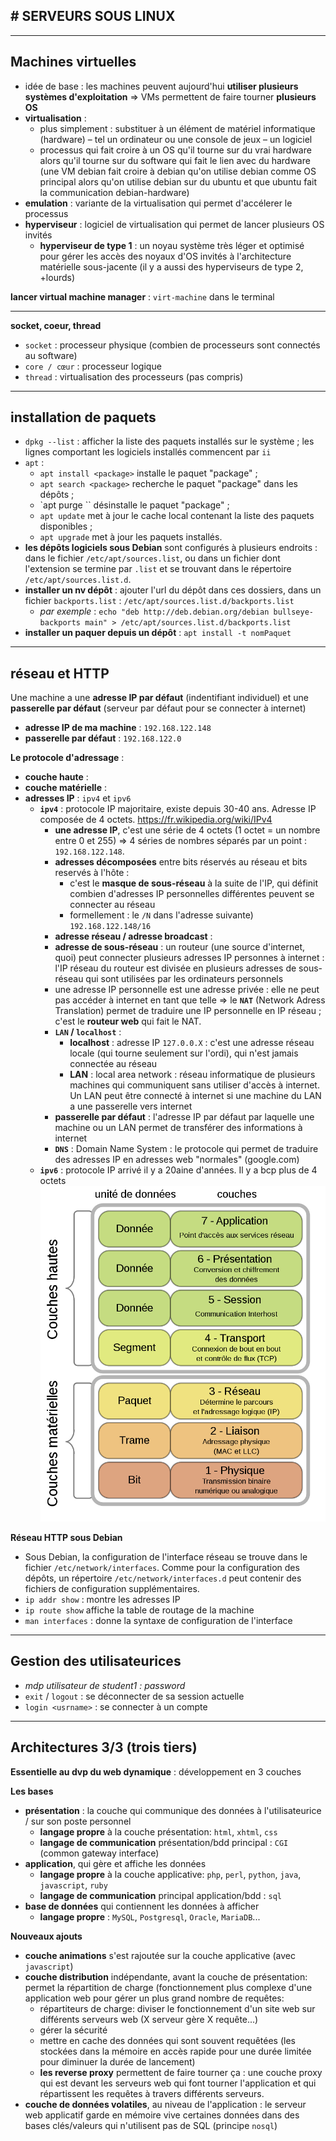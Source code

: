 ## # SERVEURS SOUS LINUX
---
## Machines virtuelles

- idée de base : les machines peuvent aujourd'hui **utiliser plusieurs systèmes d'exploitation** => VMs permettent de faire tourner **plusieurs OS**
- **virtualisation** : 
	- plus simplement : substituer à un élément de matériel informatique (hardware) – tel un ordinateur ou une console de jeux – un logiciel
	- processus qui fait croire à un OS qu'il tourne sur du vrai hardware alors qu'il tourne sur du software qui fait le lien avec du hardware (une VM debian fait croire à debian qu'on utilise debian comme OS principal alors qu'on utilise debian sur du ubuntu et que ubuntu fait la communication debian-hardware)
- **emulation** : variante de la virtualisation qui permet d'accélerer le processus
- **hyperviseur** : logiciel de virtualisation qui permet de lancer plusieurs OS invités
	- **hyperviseur de type 1** : un noyau système très léger et optimisé pour gérer les accès des noyaux d'OS invités à l'architecture matérielle sous-jacente (il y a aussi des hyperviseurs de type 2, +lourds)

**lancer virtual machine manager** : `virt-machine` dans le terminal

---
**socket, coeur, thread**
- `socket` : processeur physique (combien de processeurs sont connectés au software)
- `core / cœur` : processeur logique
- `thread` : virtualisation des processeurs (pas compris)


---
## installation de paquets
- `dpkg --list` : afficher la liste des paquets installés sur le système ; les lignes comportant les logiciels installés commencent par `ii`
- `apt` : 
    - `apt install <package>` installe le paquet "package" ;
    - `apt search <package>` recherche le paquet "package" dans les dépôts ;
    - `apt purge <package>`` désinstalle le paquet "package" ;
    - `apt update` met à jour le cache local contenant la liste des paquets disponibles ;
    - `apt upgrade` met à jour les paquets installés.
- **les dépôts logiciels sous Debian** sont configurés à plusieurs endroits : dans le fichier `/etc/apt/sources.list`, ou dans un fichier dont l'extension se termine par `.list` et se trouvant dans le répertoire `/etc/apt/sources.list.d`.
- **installer un nv dépôt** : ajouter l'url du dépôt dans ces dossiers, dans un fichier `backports.list` : `/etc/apt/sources.list.d/backports.list`
	- *par exemple* : `echo "deb http://deb.debian.org/debian bullseye-backports main" > /etc/apt/sources.list.d/backports.list`
- **installer un paquer depuis un dépôt** : `apt install -t nomPaquet`


---
## réseau et HTTP

Une machine a une **adresse IP par défaut** (indentifiant individuel) et une **passerelle par défaut** (serveur par défaut pour se connecter à internet)
- **adresse IP de ma machine** : `192.168.122.148`
- **passerelle par défaut** : `192.168.122.0`

**Le protocole d'adressage** : 
- **couche haute** : 
- **couche matérielle** : 
- **adresses IP** : `ipv4` et `ipv6`
	- **`ipv4`** : protocole IP majoritaire, existe depuis 30-40 ans. Adresse IP composée de 4 octets. https://fr.wikipedia.org/wiki/IPv4 
		- **une adresse IP**, c'est une série de 4 octets (1 octet = un nombre entre 0 et 255) => 4 séries de nombres séparés par un point : `192.168.122.148`.
		- **adresses décomposées** entre bits réservés au réseau et bits reservés à l'hôte : 
			- c'est le **masque de sous-réseau** à la suite de l'IP, qui définit combien d'adresses IP personnelles différentes peuvent se connecter au réseau
			- formellement : le `/N` dans l'adresse suivante) `192.168.122.148/16`
		- **adresse réseau / adresse broadcast** : 
		- **adresse de sous-réseau** : un routeur (une source d'internet, quoi) peut connecter plusieurs adresses IP personnes à internet : l'IP réseau du routeur est divisée en plusieurs adresses de sous-réseau qui sont utilisées par les ordinateurs personnels
		- une adresse IP personnelle est une adresse privée : elle ne peut pas accéder à internet en tant que telle => le **`NAT`** (Network Adress Translation) permet de traduire une IP personnelle en IP réseau ; c'est le **routeur web** qui fait le NAT.
		- **`LAN` / `localhost`** :
			- **localhost** : adresse IP `127.0.0.X` : c'est une adresse réseau locale (qui tourne seulement sur l'ordi), qui n'est jamais connectée au réseau
			- **LAN** : local area network : réseau informatique de plusieurs machines qui communiquent sans utiliser d'accès à internet. Un LAN peut être connecté à internet si une machine du LAN a une passerelle vers internet
		- **passerelle par défaut** : l'adresse IP par défaut par laquelle une machine ou un LAN permet de transférer des informations à internet
		- **`DNS`** : Domain Name System : le protocole qui permet de traduire des adresses IP en adresses web "normales" (google.com)
	- **`ipv6`** : protocole IP arrivé il y a 20aine d'années. Il y a bcp plus de 4 octets
![91e852ad8f36d30aaeb2ef3385189546.png](../_resources/91e852ad8f36d30aaeb2ef3385189546.png)


**Réseau HTTP sous Debian**
- Sous Debian, la configuration de l'interface réseau se trouve dans le fichier `/etc/network/interfaces`. Comme pour la configuration des dépôts, un répertoire `/etc/network/interfaces.d` peut contenir des fichiers de configuration supplémentaires.
- `ip addr show` : montre les adresses IP
- `ip route show` affiche la table de routage de la machine
- `man interfaces` : donne la syntaxe de configuration de l'interface


---
## Gestion des utilisateurices
- *mdp utilisateur de student1 : password*
- `exit` / `logout` : se déconnecter de sa session actuelle
- `login <usrname>` : se connecter à un compte


---
## Architectures 3/3 (trois tiers)

**Essentielle au dvp du web dynamique** : développement en 3 couches

**Les bases**
- **présentation** : la couche qui communique des données à l'utilisateurice / sur son poste personnel
	- **langage propre** à la couche présentation: `html`, `xhtml`, `css`
	- **langage de communication** présentation/bdd principal : `CGI` (common gateway interface)
- **application**, qui gère et affiche les données
	- **langage propre** à la couche applicative: `php`, `perl`, `python`, `java`, `javascript`, `ruby`
	- **langage de communication** principal application/bdd : `sql`
- **base de données** qui contiennent les données à afficher 
	- **langage propre** : `MySQL`, `Postgresql`, `Oracle`, `MariaDB`...

**Nouveaux ajouts**
- **couche animations** s'est rajoutée sur la couche applicative (avec `javascript`)
- **couche distribution** indépendante, avant la couche de présentation: permet la répartition de charge (fonctionnement plus complexe d'une application web pour gérer un plus grand nombre de requêtes: 
	- répartiteurs de charge:  diviser le fonctionnement d'un site web sur différents serveurs web (X serveur gère X requête...)
	- gérer la sécurité
	- mettre en cache des données qui sont souvent requêtées (les stockées dans la mémoire en accès rapide pour une durée limitée pour diminuer la durée de lancement)
	- **les reverse proxy** permettent de faire tourner ça : une couche proxy qui est devant les serveurs web qui font tourner l'application et qui répartissent les requêtes à travers différents serveurs.
- **couche de données volatiles**, au niveau de l'application : le serveur web applicatif garde en mémoire vive certaines données dans des bases clés/valeurs qui n'utilisent pas de SQL (principe `nosql`)

